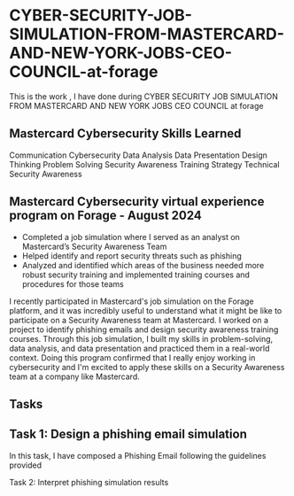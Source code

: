 # CYBER-SECURITY-JOB-SIMULATION-FROM-MASTERCARD-AND-NEW-YORK-JOBS-CEO-COUNCIL-at-forage
This is the work , I have done during CYBER SECURITY JOB SIMULATION FROM MASTERCARD AND NEW YORK JOBS CEO COUNCIL at forage

Mastercard Cybersecurity Skills Learned
---------------------------------------------
Communication
Cybersecurity
Data Analysis
Data Presentation
Design Thinking
Problem Solving
Security Awareness Training
Strategy
Technical Security Awareness

Mastercard Cybersecurity virtual experience program on Forage - August 2024
-------------------------------------------------------------------------------
 * Completed a job simulation where I served as an analyst on Mastercard’s
   Security Awareness Team 
 * Helped identify and report security threats such as phishing 
 * Analyzed and identified which areas of the business needed more robust
   security training and implemented training courses and procedures for those
   teams

I recently participated in Mastercard's job simulation on the Forage platform, and it was incredibly useful to understand what it might be like to participate on a Security Awareness team at Mastercard.
I worked on a project to identify phishing emails and design security awareness training courses. Through this job simulation, I built my skills in problem-solving, data analysis, and data presentation and practiced them in a real-world context.
Doing this program confirmed that I really enjoy working in cybersecurity and I'm excited to apply these skills on a Security Awareness team at a company like Mastercard.


Tasks
-------
Task 1: Design a phishing email simulation
----------------------------------------------
In this task, I have composed a Phishing Email following the guidelines provided




Task 2: Interpret phishing simulation results
